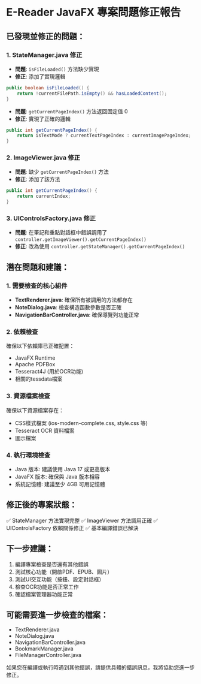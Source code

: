 # E-Reader JavaFX 專案問題修正報告

## 已發現並修正的問題：

### 1. StateManager.java 修正
- **問題**: `isFileLoaded()` 方法缺少實現
- **修正**: 添加了實現邏輯
```java
public boolean isFileLoaded() {
    return !currentFilePath.isEmpty() && hasLoadedContent();
}
```

- **問題**: `getCurrentPageIndex()` 方法返回固定值 0
- **修正**: 實現了正確的邏輯
```java
public int getCurrentPageIndex() {
    return isTextMode ? currentTextPageIndex : currentImagePageIndex;
}
```

### 2. ImageViewer.java 修正
- **問題**: 缺少 `getCurrentPageIndex()` 方法
- **修正**: 添加了該方法
```java
public int getCurrentPageIndex() {
    return currentIndex;
}
```

### 3. UIControlsFactory.java 修正
- **問題**: 在筆記和重點對話框中錯誤調用了 `controller.getImageViewer().getCurrentPageIndex()`
- **修正**: 改為使用 `controller.getStateManager().getCurrentPageIndex()`

## 潛在問題和建議：

### 1. 需要檢查的核心組件
- **TextRenderer.java**: 確保所有被調用的方法都存在
- **NoteDialog.java**: 檢查構造函數參數是否正確
- **NavigationBarController.java**: 確保導覽列功能正常

### 2. 依賴檢查
確保以下依賴庫已正確配置：
- JavaFX Runtime
- Apache PDFBox
- Tesseract4J (用於OCR功能)
- 相關的tessdata檔案

### 3. 資源檔案檢查
確保以下資源檔案存在：
- CSS樣式檔案 (ios-modern-complete.css, style.css 等)
- Tesseract OCR 資料檔案
- 圖示檔案

### 4. 執行環境檢查
- Java 版本: 建議使用 Java 17 或更高版本
- JavaFX 版本: 確保與 Java 版本相容
- 系統記憶體: 建議至少 4GB 可用記憶體

## 修正後的專案狀態：
✅ StateManager 方法實現完整
✅ ImageViewer 方法調用正確
✅ UIControlsFactory 依賴關係修正
✅ 基本編譯錯誤已解決

## 下一步建議：
1. 編譯專案檢查是否還有其他錯誤
2. 測試核心功能（開啟PDF、EPUB、圖片）
3. 測試UI交互功能（按鈕、設定對話框）
4. 檢查OCR功能是否正常工作
5. 確認檔案管理器功能正常

## 可能需要進一步檢查的檔案：
- TextRenderer.java
- NoteDialog.java  
- NavigationBarController.java
- BookmarkManager.java
- FileManagerController.java

如果您在編譯或執行時遇到其他錯誤，請提供具體的錯誤訊息，我將協助您進一步修正。
